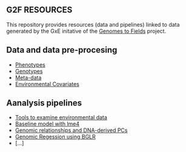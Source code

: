 ## G2F RESOURCES


This repository provides resources (data and pipelines) linked to data generated by the GxE initative of the [Genomes to Fields](https://www.genomes2fields.org/) project.

## Data and data pre-procesing

 - [Phenotypes](https://github.com/QuantGen/G2F_RESOURCES/blob/main/phenotypes.md)
 - [Genotypes]()
 - [Meta-data]()
 - [Environmental Covariates]()

## Aanalysis pipelines

 - [Tools to examine environmental data]()
 - [Baseline model with lme4]()
 - [Genomic relationships and DNA-derived PCs]()
 - [Genomic Regession using BGLR]()
 - [...]
 
